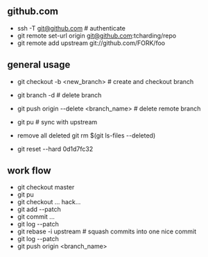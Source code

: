github.com
----------
* ssh -T git@github.com  # authenticate
* git remote set-url origin git@github.com:tcharding/repo
* git remote add upstream git://github.com/FORK/foo

general usage
-------------
* git checkout -b <new_branch>	# create and checkout branch
* git branch -d <branch>		 # delete branch
* git push origin --delete <branch_name> # delete remote branch
* git pu # sync with upstream

* remove all deleted
git rm $(git ls-files --deleted)

* git reset --hard 0d1d7fc32

work flow
---------
* git checkout master 
* git pu
* git checkout <branchname>
 ... hack...
* git add --patch
* git commit
...
* git log --patch
* git rebase -i upstream 	# squash commits into one nice commit
* git log --patch
* git push origin <branch_name>

